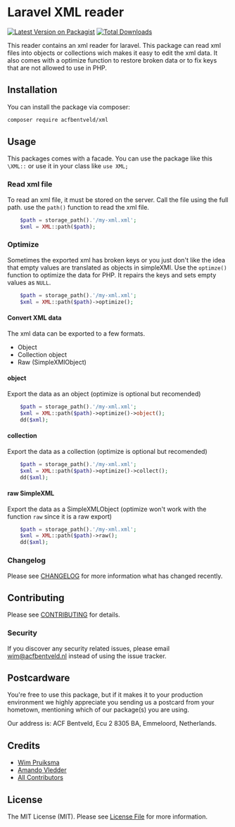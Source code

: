 # Laravel XML reader

[![Latest Version on Packagist](https://img.shields.io/packagist/v/acfbentveld/xml.svg?style=flat-square)](https://packagist.org/packages/acfbentveld/xml)
[![Total Downloads](https://img.shields.io/packagist/dt/acfbentveld/xml.svg?style=flat-square)](https://packagist.org/packages/acfbentveld/xml)

This reader contains an xml reader for laravel. This package can read xml files into objects or collections wich makes it easy to edit the xml data. It also comes with a optimize function to restore broken data or to fix keys that are not allowed to use in PHP. 

## Installation

You can install the package via composer:

```bash
composer require acfbentveld/xml
```

## Usage
This packages comes with a facade. You can use the package like this `\XML::` or use it in your class like `use XML;`

### Read xml file
To read an xml file, it must be stored on the server. Call the file using the full path.
use the `path()` function to read the xml file. 
```php
    $path = storage_path().'/my-xml.xml';
    $xml = XML::path($path);
``` 


### Optimize
Sometimes the exported xml has broken keys or you just don't like the idea that empty values are translated as objects in simpleXMl. Use the `optimze()` function to optimize the data for PHP. It repairs the keys and sets empty values as `NULL`.
```php
    $path = storage_path().'/my-xml.xml';
    $xml = XML::path($path)->optimize();
```

#### Convert XML data
The xml data can be exported to a few formats. 
* Object
* Collection object
* Raw (SimpleXMlObject)

#### object
Export the data as an object (optimize is optional but recomended)
```php
    $path = storage_path().'/my-xml.xml';
    $xml = XML::path($path)->optimize()->object();
    dd($xml);
```

#### collection
Export the data as a collection (optimize is optional but recomended)
```php
    $path = storage_path().'/my-xml.xml';
    $xml = XML::path($path)->optimize()->collect();
    dd($xml);
```

#### raw SimpleXML
Export the data as a SimpleXMLObject (optimize won't work with the function `raw` since it is a raw export)
```php
    $path = storage_path().'/my-xml.xml';
    $xml = XML::path($path)->raw();
    dd($xml);
```


### Changelog

Please see [CHANGELOG](CHANGELOG.md) for more information what has changed recently.

## Contributing

Please see [CONTRIBUTING](CONTRIBUTING.md) for details.

### Security

If you discover any security related issues, please email wim@acfbentveld.nl instead of using the issue tracker.

## Postcardware

You're free to use this package, but if it makes it to your production environment we highly appreciate you sending us a postcard from your hometown, mentioning which of our package(s) you are using.

Our address is: ACF Bentveld, Ecu 2 8305 BA, Emmeloord, Netherlands.

## Credits

- [Wim Pruiksma](https://github.com/wimurk)
- [Amando Vledder](https://github.com/AmandoVledder)
- [All Contributors](../../contributors)

## License

The MIT License (MIT). Please see [License File](LICENSE.md) for more information.
